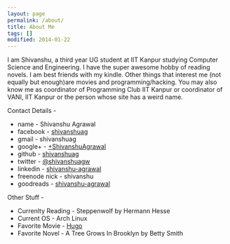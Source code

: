 ```yaml
---
layout: page
permalink: /about/
title: About Me
tags: []
modified: 2014-01-22
---
```


I am Shivanshu, a third year UG student at IIT Kanpur studying Computer Science and Engineering. I have the super awesome hobby of reading novels. I am best friends with my kindle. Other things that interest me (not equally but enough)are movies and programming/hacking. You may also know me as coordinator of Programming Club IIT Kanpur or coordinator  of VANI, IIT Kanpur or the person whose site has a weird name.

Contact Details -

* name - Shivanshu Agrawal
* facebook - [shivanshuag][1]
* gmail - shivanshuag
* google+ - [+ShivanshuAgrawal][2]
* github - [shivanshuag][3]
* twitter - [@shivanshuagw][4]
* linkedin - [shivanshu-agrawal][5]
* freenode nick - shivanshu
* goodreads - [shivanshu-agrawal][6]

Other Stuff - 

* Currenlty Reading - Steppenwolf by Hermann Hesse
* Current OS - Arch Linux
* Favorite Movie - [Hugo](http://www.imdb.com/title/tt0970179/)
* Favorite Novel - A Tree Grows In Brooklyn by Betty Smith

[1]: https://facebook.com/shivanshuag
[2]: https://google.com/+ShivanshuAgrawal
[3]: https://github.com/shivanshuag
[4]: https://twitter.com/shivanshuagw
[5]: http://in.linkedin.com/pub/shivanshu-agrawal/65/309/74
[6]: https://www.goodreads.com/user/show/25479921-shivanshu-agrawal
